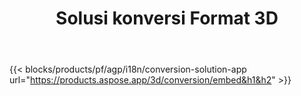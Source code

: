 ﻿---
title: Solusi konversi Format 3D 
weight: 7730
url: /id/conversion
limit: 
description: Mengkonversi 3D File ke Autodesk, Draco, Wavefront, 3D Studio dan banyak format lainnya
---
{{< blocks/products/pf/agp/i18n/conversion-solution-app url="https://products.aspose.app/3d/conversion/embed&h1&h2" >}} 
